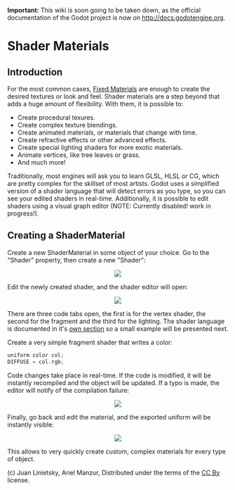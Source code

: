 **Important:** This wiki is soon going to be taken down, as the official documentation of the Godot project is now on http://docs.godotengine.org.

# Shader Materials

## Introduction

For the most common cases, [Fixed Materials](tutorial_fixed_materials) are enough to create the desired textures or look and feel. Shader materials are a step beyond that adds a huge amount of flexibility. With them, it is possible to:

*  Create procedural texures.
*  Create complex texture blendings.
*  Create animated materials, or materials that change with time.
*  Create refractive effects or other advanced effects.
*  Create special lighting shaders for more exotic materials.
*  Animate vertices, like tree leaves or grass.
*  And much more!

Traditionally, most engines will ask you to learn GLSL, HLSL or CG, which are pretty complex for the skillset of most artists. Godot uses a simplified version of a shader language that will detect errors as you type, so you can see your edited shaders in real-time. Additionally, it is possible to edit shaders using a visual graph editor (NOTE: Currently disabled! work in progress!).

## Creating a ShaderMaterial

Create a new ShaderMaterial in some object of your choice. Go to the "Shader" property, then create a new "Shader":

<p align="center"><img src="images/shader_material_create.png"></p>

Edit the newly created shader, and the shader editor will open:

<p align="center"><img src="images/shader_material_editor.png"></p>

There are three code tabs open, the first is for the vertex shader, the second for the fragment and the third for the lighting. The shader language is documented in it's [own section](shader) so a small example will be presented next.

Create a very simple fragment shader that writes a color:

```c++
uniform color col;
DIFFUSE = col.rgb;
```
Code changes take place in real-time. If the code is modified, it will be instantly recompiled and the object will be updated. If a typo is made, the editor will notify of the compilation failure:

<p align="center"><img src="images/shader_material_typo.png"></p>

Finally, go back and edit the material, and the exported uniform will be instantly visible:

<p align="center"><img src="images/shader_material_col.png"></p>

This allows to very quickly create custom, complex materials for every type of object.



(c) Juan Linietsky, Ariel Manzur, Distributed under the terms of the [CC By](https://creativecommons.org/licenses/by/3.0/legalcode) license.
